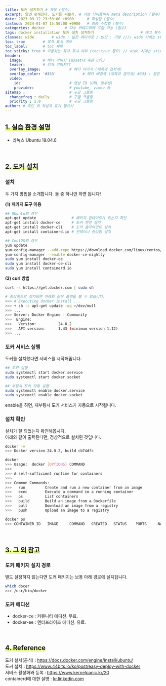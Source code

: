 ```yaml
---
title: 도커 설치하기 # 제목 (필수)
excerpt: 알면 편해진다. 도커를 써보자. # 서브 타이틀이자 meta description (필수)
date: 2023-09-12 23:50:00 +0900      # 작성일 (필수)
lastmod: 2024-01-07 15:50:00 +0900   # 최종 수정일 (필수)
categories: docker         # 다수 카테고리에 포함 가능 (필수)
tags: docker installation 도커 설치 설치하기                     # 태그 복수개 가능 (필수)
classes: wide        # wide : 넓은 레이아웃 / 빈칸 : 기본 //// wide 시에는 sticky toc 불가
toc: true        # 목차 표시 여부
toc_label:       # toc 제목
toc_sticky: true # 이동하는 목차 표시 여부 (toc:true 필요) // wide 시에는 sticky toc 불가
header: 
  image:         # 헤더 이미지 (asset내 혹은 url)
  teaser:        # 티저 이미지??
  overlay_image:             # 헤더 이미지 (제목과 겹치게)
  overlay_color: '#333'            # 헤더 배경색 (제목과 겹치게) #333 : 짙은 회색 (필수)
  video:
    id:                      # 영상 ID (URL 뒷부분)
    provider:                # youtube, vimeo 등
sitemap :                    # 구글 크롤링
  changefreq : daily         # 구글 크롤링
  priority : 1.0             # 구글 크롤링
author: # 주인 외 작성자 표기 필요시
---
```

<!--postNo: 20230912_001-->

## <span style='background:linear-gradient(to top, #e8ff94 50%, transparent 50%)'> 1️. 실습 환경 설명</span>

- 리눅스 Ubuntu 18.04.6

<br>

## <span style='background:linear-gradient(to top, #e8ff94 50%, transparent 50%)'> 2️. 도커 설치  </span>

### 설치

두 가지 방법을 소개합니다. 둘 중 하나만 하면 됩니다!  

**(1) 패키지 도구 이용**

```bash
## Ubuntu의 경우
apt-get update                # 패키지 업데이트가 있는지 확인
apt-get install docker-ce     # 도커 엔진 설치
apt-get install docker-cli    # 도커 클라이언트 설치
apt-get install containerd.io # 컨테이너 런타임 설치

## CentOS의 경우
yum update
yum-config-manager --add-repo https://download.docker.com/linux/centos/docker-ce.repo
yum-config-manager --enable docker-ce-nightly
sudo yum install docker-ce
sudo yum install docker-ce-cli
sudo yum install containerd.io
```

**(2) curl 방법**

```bash
curl -s https://get.docker.com | sudo sh

# 정상적으로 설치되면 아래와 같은 출력을 볼 수 있습니다.
>>> # Executing docker install ...
>>> + sh -c apt-get update -qq >/dev/null
>>> ...
>>> Server: Docker Engine - Community
>>>  Engine:
>>>   Version:          24.0.2
>>>   API version:      1.43 (minimum version 1.12)
>>> ...
```

### 도커 서비스 실행

도커를 설치했다면 서비스를 시작해줍니다.  

```bash
## 도커 실행
sudo systemctl start docker.service
sudo systemctl start docker.socket

## 부팅시 도커 자동 실행
sudo systemctl enable docker.service
sudo systemctl enable docker.socket
```

enable을 하면, 재부팅시 도커 서비스가 자동으로 시작됩니다.  

### 설치 확인

설치가 잘 되었는지 확인해봅시다.  
아래와 같이 출력된다면, 정상적으로 설치된 것입니다.  

```bash
docker -v
>>> Docker version 24.0.2, build cb74dfc

docker
>>> Usage:  docker [OPTIONS] COMMAND
>>> 
>>> A self-sufficient runtime for containers
>>> 
>>> Common Commands:
>>>   run         Create and run a new container from an image
>>>   exec        Execute a command in a running container
>>>   ps          List containers
>>>   build       Build an image from a Dockerfile
>>>   pull        Download an image from a registry
>>>   push        Upload an image to a registry

docker ps
>>> CONTAINER ID   IMAGE     COMMAND   CREATED   STATUS    PORTS     NAMES
```

<br>

## <span style='background:linear-gradient(to top, #e8ff94 50%, transparent 50%)'> 3️. 그 외 참고  </span>

### 도커 패키지 설치 경로

별도 설정하지 않는다면 도커 패키지는 보통 아래 경로에 설치됩니다.  

```bash
which docer
>>> /usr/bin/docker
```

### 도커 에디션

- docker-ce : 커뮤니티 에디션. 무료.  
- docker-ee : 엔터프라이즈 에디션. 유료.  

<br>

## <span style='background:linear-gradient(to top, #e8ff94 50%, transparent 50%)'> 4️. Reference  </span>

도커 설치(공식) : https://docs.docker.com/engine/install/ubuntu/  
도커 설치 : https://www.44bits.io/ko/post/easy-deploy-with-docker  
서비스 활성화와 등록 : https://www.kernelpanic.kr/20  
containerd에 대한 설명 : [kr.linkedin.com](https://kr.linkedin.com/pulse/containerd는-무엇이고-왜-중요할까-sean-lee)  